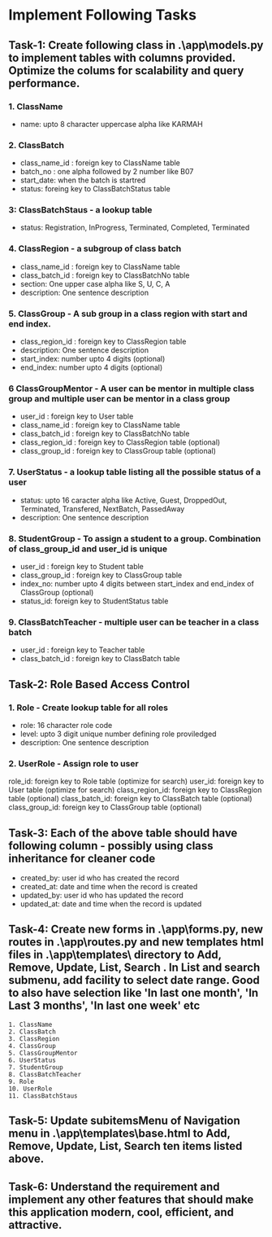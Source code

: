 
# Implement Following Tasks 
## Task-1: Create following class in .\app\models.py to implement tables with columns provided. Optimize the colums for scalability and query performance.

### 1. ClassName
- name: upto 8 character uppercase alpha like KARMAH

### 2. ClassBatch
- class_name_id : foreign key to ClassName table
- batch_no : one alpha followed by 2 number like B07
- start_date: when the batch is startred
- status: foreing key to ClassBatchStatus table

### 3: ClassBatchStaus - a lookup table
- status: Registration, InProgress, Terminated, Completed, Terminated

### 4. ClassRegion - a subgroup of class batch
- class_name_id : foreign key to ClassName table
- class_batch_id : foreign key to ClassBatchNo table
- section: One upper case alpha like S, U, C, A
- description: One sentence description


### 5. ClassGroup - A sub group in a class region with start and end index. 
- class_region_id : foreign key to ClassRegion table
- description: One sentence description
- start_index: number upto 4 digits (optional)
- end_index: number upto 4 digits (optional)

### 6 ClassGroupMentor - A user can be mentor in multiple class group and multiple user can be mentor in a class group
- user_id : foreign key to User table
- class_name_id : foreign key to ClassName table
- class_batch_id : foreign key to ClassBatchNo table 
- class_region_id : foreign key to ClassRegion table (optional)
- class_group_id : foreign key to ClassGroup table (optional)


### 7. UserStatus - a lookup table listing all the possible status of a user
- status: upto 16 caracter alpha like Active, Guest, DroppedOut, Terminated, Transfered, NextBatch, PassedAway
- description: One sentence description

### 8. StudentGroup - To assign a student to a group. Combination of class_group_id and user_id is unique
- user_id : foreign key to Student table
- class_group_id : foreign key to ClassGroup table
- index_no: number upto 4 digits between start_index and end_index of ClassGroup (optional)
- status_id: foreign key to StudentStatus table

### 9. ClassBatchTeacher - multiple user can be teacher in a class batch
- user_id : foreign key to Teacher table
- class_batch_id : foreign key to ClassBatch table



## Task-2: Role Based Access Control

### 1. Role - Create lookup table for all roles
- role: 16 character role code
- level: upto 3 digit unique number defining role proviledged 
- description: One sentence description

### 2. UserRole - Assign role to user
role_id: foreign key to Role table (optimize for search)
user_id: foreign key to User table (optimize for search)
class_region_id: foreign key to ClassRegion table (optional)
class_batch_id: foreign key to ClassBatch table (optional)
class_group_id: foreign key to ClassGroup table (optional)

## Task-3: Each of the above table should have following column - possibly using class inheritance for cleaner code
- created_by: user id who has created the record
- created_at: date and time when the record is created
- updated_by: user id who has updated the record
- updated_at: date and time when the record is updated


## Task-4: Create new forms in .\app\forms.py, new routes in .\app\routes.py and new templates html files in .\app\templates\ directory  to Add, Remove, Update, List, Search . In List and search submenu, add facility to select date range. Good to also have selection like 'In last one month', 'In Last 3 months', 'In last one week' etc
	1. ClassName
	2. ClassBatch
	3. ClassRegion
	4. ClassGroup
	5. ClassGroupMentor
	6. UserStatus
	7. StudentGroup
	8. ClassBatchTeacher
	9. Role
	10. UserRole
	11. ClassBatchStaus
	
## Task-5: Update subitemsMenu of Navigation menu in .\app\templates\base.html to Add, Remove, Update, List, Search ten items listed above.

## Task-6: Understand the requirement and implement any other features that should make this application modern, cool, efficient, and attractive.